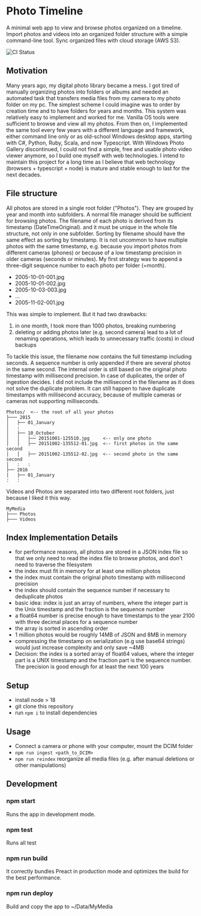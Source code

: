 # Photo Timeline

A minimal web app to view and browse photos organized on a timeline.
Import photos and videos into an organized folder structure with a simple command-line tool.
Sync organized files with cloud storage (AWS S3).

![CI Status](https://github.com/atombrenner/photo-timeline/actions/workflows/main.yml/badge.svg?branch=master)

## Motivation

Many years ago, my digital photo library became a mess. I got tired of manually organizing photos into folders or albums and needed an automated task that transfers media files from my camera to my photo folder on my pc. The simplest scheme I could imagine was to order by creation time and to have folders for years and months. This system was relatively easy to implement and worked for me. Vanilla OS tools were sufficient to browse and view all my photos. From then on, I implemented the same tool every few years with a different language and framework, either command line only or as old-school Windows desktop apps, starting with C#, Python, Ruby, Scala, and now Typescript.
With Windows Photo Gallery discontinued, I could not find a simple, free and usable photo video viewer anymore, so I build one myself with web technologies.
I intend to maintain this project for a long time as I believe that web technology (browsers + typescript + node) is mature and stable enough to last for the next decades.

## File structure

All photos are stored in a single root folder ("Photos").
They are grouped by year and month into subfolders.
A normal file manager should be sufficient for browsing photos.
The filename of each photo is derived from its timestamp (DateTimeOriginal).
and it must be unique in the whole file structure, not only in one subfolder.
Sorting by filename should have the same effect as sorting by timestamp.
It is not uncommon to have multiple photos with the same timestamp, e.g.
because you import photos from different cameras (phones) or because
of a low timestamp precision in older cameras (seconds or minutes).
My first strategy was to append a three-digit sequence number to each photo per
folder (=month).

- 2005-10-01-001.jpg
- 2005-10-01-002.jpg
- 2005-10-03-003.jpg
- ...
- 2005-11-02-001.jpg

This was simple to implement. But it had two drawbacks:

1. in one month, I took more than 1000 photos, breaking numbering
2. deleting or adding photos later (e.g. second camera)
   lead to a lot of renaming operations, which leads to
   unnecessary traffic (costs) in cloud backups

To tackle this issue, the filename now contains the full timestamp including seconds.
A sequence number is only appended if there are several photos in the same second.
The internal order is still based on the original photo timestamp with millisecond
precision. In case of duplicates, the order of ingestion decides.
I did not include the millisecond in the filename as it does not solve
the duplicate problem. It can still happen to have duplicate timestamps with millisecond
accuracy, because of multiple cameras or cameras not supporting milliseconds.

```
Photos/  <-- the root of all your photos
├─── 2015
│   ├── 01_January
│   :
│   ├── 10_October
│   │   ├── 20151001-125510.jpg     <-- only one photo
│   │   ├── 20151002-135512-01.jpg  <-- first photos in the same second
│   │   ├── 20151002-135512-02.jpg  <-- second photo in the same second
│   :   :
├── 2016
|   ├── 01_January
:   :
```

Videos and Photos are separated into two different root folders, just because I liked it this way.

```
MyMedia
├─── Photos
├─── Videos
```

## Index Implementation Details

- for performance reasons, all photos are stored in a JSON index file
  so that we only need to read the index file to browse photos, and don't
  need to traverse the filesystem
- the index must fit in memory for at least one million photos
- the index must contain the original photo timestamp with millisecond precision
- the index should contain the sequence number if necessary to deduplicate photos
- basic idea: index is just an array of numbers, where the integer part is the
  Unix timestamp and the fraction is the sequence number
- a float64 number is precise enough to have timestamps to the year 2100 with
  three decimal places for a sequence number
- the array is sorted in ascending order
- 1 million photos would be roughly 14MB of JSON and 8MB in memory
- compressing the timestamp on serialization (e.g use base64 strings)
  would just increase complexity and only save ~4MB
- Decision: the index is a sorted array of float64 values, where the
  integer part is a UNIX timestamp and the fraction part is the sequence number.
  The precision is good enough for at least the next 100 years

## Setup

- install node > 18
- git clone this repository
- run `npm i` to install dependencies

## Usage

- Connect a camera or phone with your computer, mount the DCIM folder
- `npm run ingest <path_to_DCIM>`
- `npm run reindex` reorganize all media files (e.g. after manual deletions or other manipulations)

## Development

### npm start

Runs the app in development mode.

### npm test

Runs all test

### npm run build

It correctly bundles Preact in production mode and optimizes the build for the best performance.

### npm run deploy

Build and copy the app to ~/Data/MyMedia
